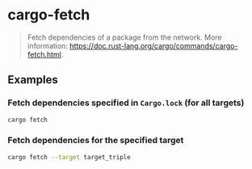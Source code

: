 # cargo-fetch

> Fetch dependencies of a package from the network. More information: <https://doc.rust-lang.org/cargo/commands/cargo-fetch.html>.

## Examples

### Fetch dependencies specified in `Cargo.lock` (for all targets)

```bash
cargo fetch
```

### Fetch dependencies for the specified target

```bash
cargo fetch --target target_triple
```

